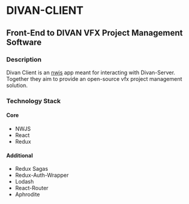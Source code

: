 # DIVAN-CLIENT

## Front-End to DIVAN VFX Project Management Software

### Description

Divan Client is an [nwjs](https://nwjs.io) app meant for interacting with Divan-Server. Together they aim to provide an open-source vfx project management solution.

### Technology Stack

#### Core
- NWJS
- React
- Redux

#### Additional
- Redux Sagas
- Redux-Auth-Wrapper
- Lodash
- React-Router
- Aphrodite




